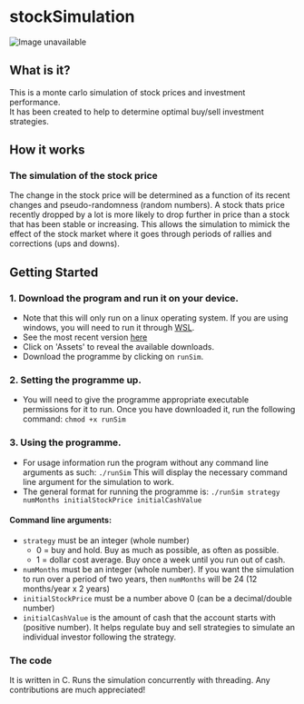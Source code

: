 # stockSimulation
![Image unavailable](https://images.unsplash.com/photo-1534951009808-766178b47a4f?ixlib=rb-1.2.1&ixid=MXwxMjA3fDB8MHxwaG90by1wYWdlfHx8fGVufDB8fHw%3D&auto=format&fit=crop&w=1350&q=80)
## What is it?
This is a monte carlo simulation of stock prices and investment performance.  
It has been created to help to determine optimal buy/sell investment strategies.

## How it works
### The simulation of the stock price
The change in the stock price will be determined as a function of its recent 
changes and pseudo-randomness (random numbers). A stock thats price recently 
dropped by a lot is more likely to drop further in price than a stock that 
has been stable or increasing. This allows the simulation to mimick the effect of 
the stock market where it goes through periods of rallies and corrections (ups and downs). 

## Getting Started
### 1. Download the program and run it on your device.
- Note that this will only run on a linux operating system. If you are using windows, you will need to run it through [WSL](https://docs.microsoft.com/en-us/windows/wsl/install-win10).
- See the most recent version [here](https://github.com/LauchieHarvey/stockSimulation/releases)
- Click on 'Assets' to reveal the available downloads.
- Download the programme by clicking on `runSim`.
### 2. Setting the programme up.
- You will need to give the programme appropriate executable permissions for it to run. Once you have downloaded it, run the following command:
`chmod +x runSim`
### 3. Using the programme.
- For usage information run the program without any command line arguments as such:
`./runSim`
This will display the necessary command line argument for the simulation to work.
- The general format for running the programme is:
`./runSim strategy numMonths initialStockPrice initialCashValue`

#### Command line arguments:
- `strategy` must be an integer (whole number)
  - 0 = buy and hold. Buy as much as possible, as often as possible. 
  - 1 = dollar cost average. Buy once a week until you run out of cash. 
- `numMonths` must be an integer (whole number). If you want the simulation to run over a period of two years, then `numMonths` will be 24 (12 months/year x 2 years)
- `initialStockPrice` must be a number above 0 (can be a decimal/double number)
- `initialCashValue` is the amount of cash that the account starts with (positive number). It helps regulate buy and sell strategies to simulate an individual investor following the strategy.  
  
### The code
It is written in C. Runs the simulation concurrently with threading. Any contributions are much appreciated!
